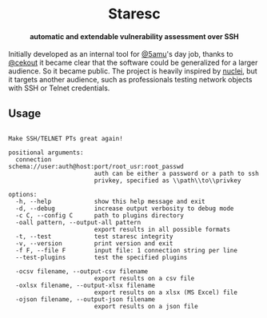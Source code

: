 <h1 align="center">Staresc</h1>
<h4 align="center">automatic and extendable vulnerability assessment over SSH</h4>

Initially developed as an internal tool for [@5amu](https://github.com/5amu)'s day job, thanks to [@cekout](https://github.com/cekout) it became clear that the software could be generalized for a larger audience. So it became public. The project is heavily inspired by [nuclei](https://github.com/projectdiscovery/nuclei), but it targets another audience, such as professionals testing network objects with SSH or Telnet credentials. 

## Usage

```usage: staresc [-h] [-d] [-c C] [-ocsv filename] [-oxlsx filename] [-ojson filename] [-oall pattern] [-t] [-v] [-f F] [--test-plugins] [connection]

Make SSH/TELNET PTs great again!

positional arguments:
  connection            schema://user:auth@host:port/root_usr:root_passwd
                        auth can be either a password or a path to ssh
                        privkey, specified as \\path\\to\\privkey

options:
  -h, --help            show this help message and exit
  -d, --debug           increase output verbosity to debug mode
  -c C, --config C      path to plugins directory
  -oall pattern, --output-all pattern
                        export results in all possible formats
  -t, --test            test staresc integrity
  -v, --version         print version and exit
  -f F, --file F        input file: 1 connection string per line
  --test-plugins        test the specified plugins

  -ocsv filename, --output-csv filename
                        export results on a csv file
  -oxlsx filename, --output-xlsx filename
                        export results on a xlsx (MS Excel) file
  -ojson filename, --output-json filename
                        export results on a json file
```
